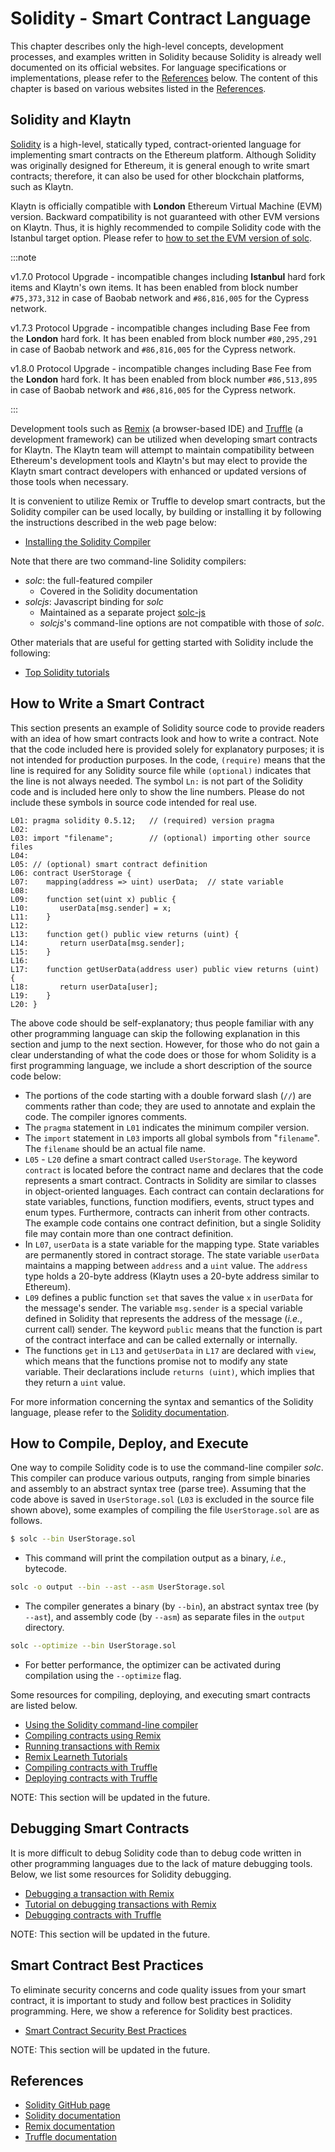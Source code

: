 # Solidity - Smart Contract Language

This chapter describes only the high-level concepts, development processes, and examples written in Solidity because Solidity is already well documented on its official websites. For language specifications or implementations, please refer to the [References](#references) below. The content of this chapter is based on various websites listed in the [References](#references).

## Solidity and Klaytn <a id="solidity-and-klaytn"></a>

[Solidity](https://github.com/ethereum/solidity) is a high-level, statically typed, contract-oriented language for implementing smart contracts on the Ethereum platform. Although Solidity was originally designed for Ethereum, it is general enough to write smart contracts; therefore, it can also be used for other blockchain platforms, such as Klaytn.

Klaytn is officially compatible with **London** Ethereum Virtual Machine (EVM) version. Backward compatibility is not guaranteed with other EVM versions on Klaytn. Thus, it is highly recommended to compile Solidity code with the Istanbul target option. Please refer to [how to set the EVM version of solc](https://solidity.readthedocs.io/en/latest/using-the-compiler.html#setting-the-evm-version-to-target).

:::note

v1.7.0 Protocol Upgrade - incompatible changes including **Istanbul** hard fork items and Klaytn's own items.
It has been enabled from block number `#75,373,312` in case of Baobab network and `#86,816,005` for the Cypress network.

v1.7.3 Protocol Upgrade - incompatible changes including Base Fee from the **London** hard fork.
It has been enabled from block number `#80,295,291` in case of Baobab network and `#86,816,005` for the Cypress network.

v1.8.0 Protocol Upgrade - incompatible changes including Base Fee from the **London** hard fork.
It has been enabled from block number `#86,513,895` in case of Baobab network and `#86,816,005` for the Cypress network.

:::

Development tools such as [Remix](https://remix.ethereum.org/) (a browser-based IDE) and [Truffle](https://github.com/trufflesuite/truffle) (a development framework) can be utilized when developing smart contracts for Klaytn. The Klaytn team will attempt to maintain compatibility between Ethereum's development tools and Klaytn's but may elect to provide the Klaytn smart contract developers with enhanced or updated versions of those tools when necessary.

It is convenient to utilize Remix or Truffle to develop smart contracts, but the Solidity compiler can be used locally, by building or installing it by following the instructions described in the web page below:

- [Installing the Solidity Compiler](https://docs.soliditylang.org/en/latest/installing-solidity.html)

Note that there are two command-line Solidity compilers:

- _solc_: the full-featured compiler
  - Covered in the Solidity documentation
- _solcjs_: Javascript binding for _solc_
  - Maintained as a separate project [solc-js](https://github.com/ethereum/solc-js)
  - _solcjs_'s command-line options are not compatible with those of _solc_.

Other materials that are useful for getting started with Solidity include the following:

- [Top Solidity tutorials](https://medium.com/coinmonks/top-solidity-tutorials-4e7adcacced8)

## How to Write a Smart Contract <a id="how-to-write-a-smart-contract"></a>

This section presents an example of Solidity source code to provide readers with an idea of how smart contracts look and how to write a contract. Note that the code included here is provided solely for explanatory purposes; it is not intended for production purposes. In the code, `(require)` means that the line is required for any Solidity source file while `(optional)` indicates that the line is not always needed. The symbol `Ln:` is not part of the Solidity code and is included here only to show the line numbers. Please do not include these symbols in source code intended for real use.

```text
L01: pragma solidity 0.5.12;   // (required) version pragma
L02:
L03: import "filename";        // (optional) importing other source files
L04:
L05: // (optional) smart contract definition
L06: contract UserStorage {
L07:    mapping(address => uint) userData;  // state variable
L08:
L09:    function set(uint x) public {
L10:       userData[msg.sender] = x;
L11:    }
L12:
L13:    function get() public view returns (uint) {
L14:       return userData[msg.sender];
L15:    }
L16:
L17:    function getUserData(address user) public view returns (uint) {
L18:       return userData[user];
L19:    }
L20: }
```

The above code should be self-explanatory; thus people familiar with any other programming language can skip the following explanation in this section and jump to the next section. However, for those who do not gain a clear understanding of what the code does or those for whom Solidity is a first programming language, we include a short description of the source code below:

- The portions of the code starting with a double forward slash (`//`) are comments rather than code; they are used to annotate and explain the code.  The compiler ignores comments.
- The `pragma` statement in `L01` indicates the minimum compiler version.
- The `import` statement in `L03` imports all global symbols from "`filename`". The `filename` should be an actual file name.
- `L05` - `L20` define a smart contract called `UserStorage`.  The keyword `contract` is located before the contract name and declares that the code represents a smart contract.  Contracts in Solidity are similar to classes in object-oriented languages.  Each contract can contain declarations for state variables, functions, function modifiers, events, struct types and enum types.  Furthermore, contracts can inherit from other contracts.  The example code contains one contract definition, but a single Solidity file may contain more than one contract definition.
- In `L07`, `userData` is a state variable for the mapping type.  State variables are permanently stored in contract storage.  The state variable `userData` maintains a mapping between `address` and a `uint` value.  The `address` type holds a 20-byte address (Klaytn uses a 20-byte address similar to Ethereum).
- `L09` defines a public function `set` that saves the value `x` in `userData` for the message's sender.  The variable `msg.sender` is a special variable defined in Solidity that represents the address of the message (_i.e._, current call) sender.  The keyword `public` means that the function is part of the contract interface and can be called externally or internally.
- The functions `get` in `L13` and `getUserData` in `L17` are declared with `view`, which means that the functions promise not to modify any state variable.  Their declarations include `returns (uint)`, which implies that they return a `uint` value.

For more information concerning the syntax and semantics of the Solidity language, please refer to the [Solidity documentation](https://docs.soliditylang.org/).

## How to Compile, Deploy, and Execute <a id="how-to-compile-deploy-and-execute"></a>

One way to compile Solidity code is to use the command-line compiler _solc_. This compiler can produce various outputs, ranging from simple binaries and assembly to an abstract syntax tree (parse tree). Assuming that the code above is saved in `UserStorage.sol` (`L03` is excluded in the source file shown above), some examples of compiling the file `UserStorage.sol` are as follows.

```bash
$ solc --bin UserStorage.sol
```

- This command will print the compilation output as a binary, _i.e._, bytecode.

```bash
solc -o output --bin --ast --asm UserStorage.sol
```

- The compiler generates a binary (by `--bin`), an abstract syntax tree (by `--ast`), and assembly code (by `--asm`) as separate files in the `output` directory.

```bash
solc --optimize --bin UserStorage.sol
```

- For better performance, the optimizer can be activated during compilation using the `--optimize` flag.

Some resources for compiling, deploying, and executing smart contracts are listed below.

- [Using the Solidity command-line compiler](https://docs.soliditylang.org/en/latest/using-the-compiler.html)
- [Compiling contracts using Remix](https://remix-ide.readthedocs.io/en/stable/compile.html)
- [Running transactions with Remix](https://remix-ide.readthedocs.io/en/stable/run.html)
- [Remix Learneth Tutorials](https://remix-ide.readthedocs.io/en/latest/remix_tutorials_learneth.html)
- [Compiling contracts with Truffle](https://trufflesuite.com/docs/truffle/getting-started/compiling-contracts)
- [Deploying contracts with Truffle](https://trufflesuite.com/docs/truffle/getting-started/running-migrations)

NOTE: This section will be updated in the future.

## Debugging Smart Contracts <a id="debugging-smart-contracts"></a>

It is more difficult to debug Solidity code than to debug code written in other programming languages due to the lack of mature debugging tools. Below, we list some resources for Solidity debugging.

- [Debugging a transaction with Remix](https://remix-ide.readthedocs.io/en/latest/debugger.html)
- [Tutorial on debugging transactions with Remix](https://remix-ide.readthedocs.io/en/latest/tutorial_debug.html)
- [Debugging contracts with Truffle](https://trufflesuite.com/docs/truffle/getting-started/using-the-truffle-debugger/)

NOTE: This section will be updated in the future.

## Smart Contract Best Practices <a id="smart-contract-best-practices"></a>

To eliminate security concerns and code quality issues from your smart contract, it is important to study and follow best practices in Solidity programming. Here, we show a reference for Solidity best practices.

- [Smart Contract Security Best Practices](https://github.com/ConsenSys/smart-contract-best-practices)

NOTE: This section will be updated in the future.

## References <a id="references"></a>

- [Solidity GitHub page](https://github.com/ethereum/solidity)
- [Solidity documentation](https://solidity.readthedocs.io/en/latest/index.html)
- [Remix documentation](https://remix-ide.readthedocs.io/en/latest/)
- [Truffle documentation](https://trufflesuite.com/docs/truffle/)
